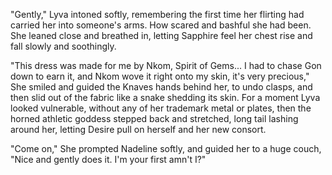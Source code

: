 "Gently," Lyva intoned softly, remembering the first time her flirting had carried her into someone's arms. How scared and bashful she had been. She leaned close and breathed in, letting Sapphire feel her chest rise and fall slowly and soothingly.  

"This dress was made for me by Nkom, Spirit of Gems... I had to chase Gon down to earn it, and Nkom wove it right onto my skin, it's very precious," She smiled and guided the Knaves hands behind her, to undo clasps, and then slid out of the fabric like a snake shedding its skin. For a moment Lyva looked vulnerable, without any of her trademark metal or plates, then the horned athletic goddess stepped back and stretched, long tail lashing around her, letting Desire pull on herself and her new consort.    

"Come on," She prompted Nadeline softly, and guided her to a huge couch, "Nice and gently does it. I'm your first amn't I?"